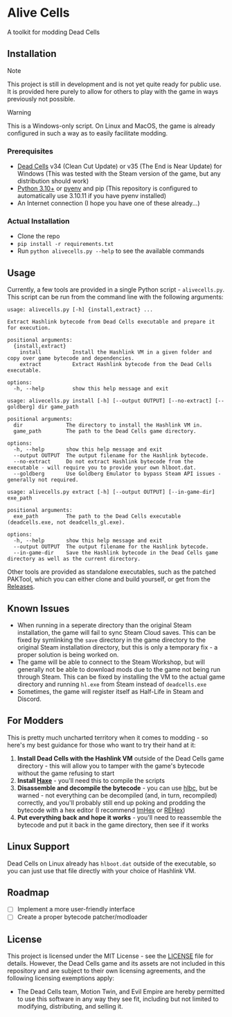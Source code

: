# Alive Cells

A toolkit for modding Dead Cells

## Installation

> [!NOTE]
> This project is still in development and is not yet quite ready for public use. It is provided here purely to allow for others to play with the game in ways previously not possible.

> [!WARNING]
> This is a Windows-only script. On Linux and MacOS, the game is already configured in such a way as to easily facilitate modding.

### Prerequisites

- [Dead Cells](https://store.steampowered.com/app/588650/Dead_Cells/) v34 (Clean Cut Update) or v35 (The End is Near Update) for Windows (This was tested with the Steam version of the game, but any distribution should work)
- [Python 3.10+](https://www.python.org/downloads/) or [pyenv](https://pyenv-win.github.io/pyenv-win/) and pip (This repository is configured to automatically use 3.10.11 if you have pyenv installed)
- An Internet connection (I hope you have one of these already...)

### Actual Installation

- Clone the repo
- `pip install -r requirements.txt`
- Run `python alivecells.py --help` to see the available commands

## Usage

Currently, a few tools are provided in a single Python script - `alivecells.py`. This script can be run from the command line with the following arguments:

```plaintext
usage: alivecells.py [-h] {install,extract} ...

Extract Hashlink bytecode from Dead Cells executable and prepare it for execution.

positional arguments:
  {install,extract}
    install          Install the Hashlink VM in a given folder and copy over game bytecode and dependencies.
    extract          Extract Hashlink bytecode from the Dead Cells executable.

options:
  -h, --help         show this help message and exit

usage: alivecells.py install [-h] [--output OUTPUT] [--no-extract] [--goldberg] dir game_path

positional arguments:
  dir              The directory to install the Hashlink VM in.
  game_path        The path to the Dead Cells game directory.

options:
  -h, --help       show this help message and exit
  --output OUTPUT  The output filename for the Hashlink bytecode.
  --no-extract     Do not extract Hashlink bytecode from the executable - will require you to provide your own hlboot.dat.
  --goldberg       Use Goldberg Emulator to bypass Steam API issues - generally not required.

usage: alivecells.py extract [-h] [--output OUTPUT] [--in-game-dir] exe_path

positional arguments:
  exe_path         The path to the Dead Cells executable (deadcells.exe, not deadcells_gl.exe).

options:
  -h, --help       show this help message and exit
  --output OUTPUT  The output filename for the Hashlink bytecode.
  --in-game-dir    Save the Hashlink bytecode in the Dead Cells game directory as well as the current directory.
```

Other tools are provided as standalone executables, such as the patched PAKTool, which you can either clone and build yourself, or get from the [Releases](https://github.com/N3rdL0rd/alivecells/releases).

## Known Issues

- When running in a seperate directory than the original Steam installation, the game will fail to sync Steam Cloud saves. This can be fixed by symlinking the `save` directory in the game directory to the original Steam installation directory, but this is only a temporary fix - a proper solution is being worked on.
- The game will be able to connect to the Steam Workshop, but will generally not be able to download mods due to the game not being run through Steam. This can be fixed by installing the VM to the actual game directory and running `hl.exe` from Steam instead of `deadcells.exe`
- Sometimes, the game will register itself as Half-Life in Steam and Discord.

## For Modders

This is pretty much uncharted territory when it comes to modding - so here's my best guidance for those who want to try their hand at it:

1. **Install Dead Cells with the Hashlink VM** outside of the Dead Cells game directory - this will allow you to tamper with the game's bytecode without the game refusing to start
2. **Install [Haxe](https://haxe.org/)** - you'll need this to compile the scripts
3. **Disassemble and decompile the bytecode** - you can use [hlbc](https://github.com/Gui-Yom/hlbc), but be warned - not everything can be decompiled (and, in turn, recompiled) correctly, and you'll probably still end up poking and prodding the bytecode with a hex editor (I recommend [ImHex](https://imhex.werwolv.net/) or [REHex](https://rehex.solemnwarning.net/))
4. **Put everything back and hope it works** - you'll need to reassemble the bytecode and put it back in the game directory, then see if it works

## Linux Support

Dead Cells on Linux already has `hlboot.dat` outside of the executable, so you can just use that file directly with your choice of Hashlink VM.

## Roadmap

- [ ] Implement a more user-friendly interface
- [ ] Create a proper bytecode patcher/modloader

## License

This project is licensed under the MIT License - see the [LICENSE](LICENSE) file for details. However, the Dead Cells game and its assets are not included in this repository and are subject to their own licensing agreements, and the following licensing exemptions apply:

- The Dead Cells team, Motion Twin, and Evil Empire are hereby permitted to use this software in any way they see fit, including but not limited to modifying, distributing, and selling it.
